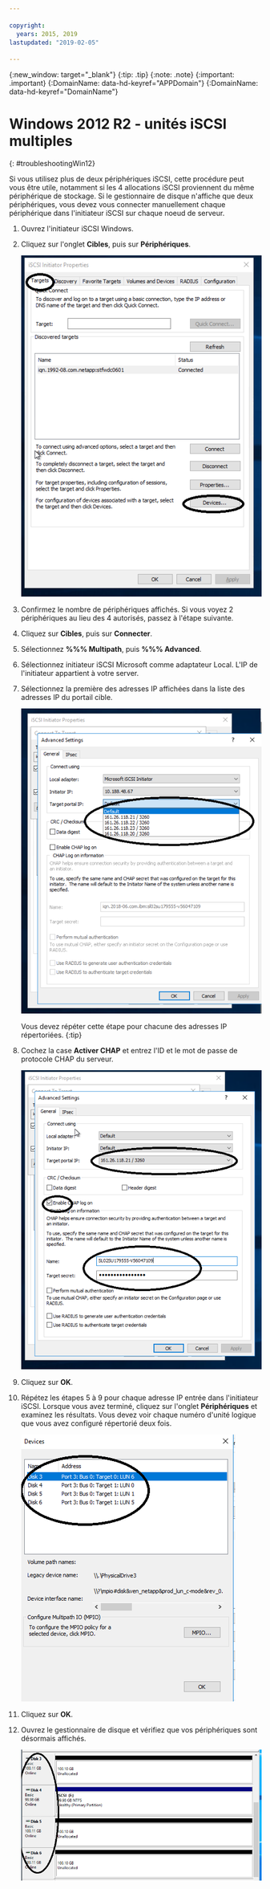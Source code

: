 ```yaml
---

copyright:
  years: 2015, 2019
lastupdated: "2019-02-05"

---
```


{:new_window: target="_blank"}
{:tip: .tip}
{:note: .note}
{:important: .important}
{:DomainName: data-hd-keyref="APPDomain"}
{:DomainName: data-hd-keyref="DomainName"}


# Windows 2012 R2 - unités iSCSI multiples
{: #troubleshootingWin12}

Si vous utilisez plus de deux périphériques iSCSI, cette procédure peut vous être utile, notamment si les 4 allocations iSCSI proviennent du même périphérique de stockage. Si le gestionnaire de disque n'affiche que deux périphériques, vous devez vous connecter manuellement chaque périphérique dans l'initiateur iSCSI sur chaque noeud de serveur.

1. Ouvrez l'initiateur iSCSI Windows.
2. Cliquez sur l'onglet **Cibles**, puis sur **Périphériques**.

   ![Propriétés de l'initiateur iSCSI](/images/win12-ts1.png)
3. Confirmez le nombre de périphériques affichés. Si vous voyez 2 périphériques au lieu des 4 autorisés, passez à l'étape suivante.
4. Cliquez sur **Cibles**, puis sur **Connecter**.
5. Sélectionnez **%%% Multipath**, puis **%%% Advanced**.
6. Sélectionnez initiateur iSCSI Microsoft comme adaptateur Local. L'IP de l'initiateur appartient à votre server.
7. Sélectionnez la première des adresses IP affichées dans la liste des adresses IP du portail cible.

   ![Paramètres avancés, adresses IP](/images/win12-ts3.png)

   Vous devez répéter cette étape pour chacune des adresses IP répertoriées.
   {:tip}

8. Cochez la case **Activer CHAP** et entrez l'ID et le mot de passe de protocole CHAP du serveur.

   ![Paramètres avancés, protocole CHAP](/images/win12-ts4.png)
9. Cliquez sur **OK**.
10. Répétez les étapes 5 à 9 pour chaque adresse IP entrée dans l'initiateur iSCSI. Lorsque vous avez terminé, cliquez sur l'onglet **Périphériques** et examinez les résultats. Vous devez voir chaque numéro d'unité logique que vous avez configuré répertorié deux fois.

    ![Onglet Périphériques](/images/win12-ts5.png)
11. Cliquez sur **OK**.
12. Ouvrez le gestionnaire de disque et vérifiez que vos périphériques sont désormais affichés.

    ![Gestionnaire d'unités](/images/win12-ts6.png)

